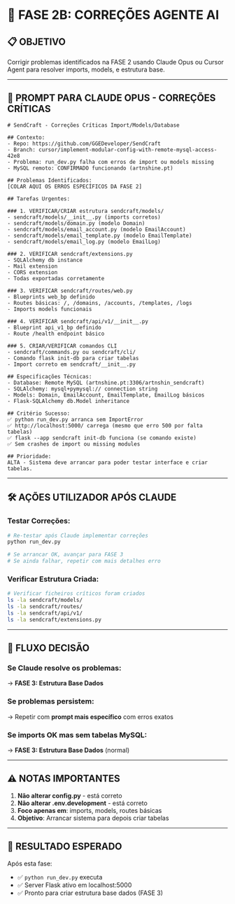 # 🎯 FASE 2B: CORREÇÕES AGENTE AI

## 📋 **OBJETIVO**
Corrigir problemas identificados na FASE 2 usando Claude Opus ou Cursor Agent para resolver imports, models, e estrutura base.

---

## 🤖 **PROMPT PARA CLAUDE OPUS - CORREÇÕES CRÍTICAS**

```
# SendCraft - Correções Críticas Import/Models/Database

## Contexto:
- Repo: https://github.com/GGEDeveloper/SendCraft  
- Branch: cursor/implement-modular-config-with-remote-mysql-access-42e8
- Problema: run_dev.py falha com erros de import ou models missing
- MySQL remoto: CONFIRMADO funcionando (artnshine.pt)

## Problemas Identificados:
[COLAR AQUI OS ERROS ESPECÍFICOS DA FASE 2]

## Tarefas Urgentes:

### 1. VERIFICAR/CRIAR estrutura sendcraft/models/
- sendcraft/models/__init__.py (imports corretos)
- sendcraft/models/domain.py (modelo Domain)
- sendcraft/models/email_account.py (modelo EmailAccount) 
- sendcraft/models/email_template.py (modelo EmailTemplate)
- sendcraft/models/email_log.py (modelo EmailLog)

### 2. VERIFICAR sendcraft/extensions.py
- SQLAlchemy db instance
- Mail extension
- CORS extension
- Todas exportadas corretamente

### 3. VERIFICAR sendcraft/routes/web.py
- Blueprints web_bp definido
- Routes básicas: /, /domains, /accounts, /templates, /logs
- Imports models funcionais

### 4. VERIFICAR sendcraft/api/v1/__init__.py  
- Blueprint api_v1_bp definido
- Route /health endpoint básico

### 5. CRIAR/VERIFICAR comandos CLI
- sendcraft/commands.py ou sendcraft/cli/
- Comando flask init-db para criar tabelas
- Import correto em sendcraft/__init__.py

## Especificações Técnicas:
- Database: Remote MySQL (artnshine.pt:3306/artnshin_sendcraft)
- SQLAlchemy: mysql+pymysql:// connection string
- Models: Domain, EmailAccount, EmailTemplate, EmailLog básicos
- Flask-SQLAlchemy db.Model inheritance

## Critério Sucesso:
✅ python run_dev.py arranca sem ImportError
✅ http://localhost:5000/ carrega (mesmo que erro 500 por falta tabelas)  
✅ flask --app sendcraft init-db funciona (se comando existe)
✅ Sem crashes de import ou missing modules

## Prioridade:
ALTA - Sistema deve arrancar para poder testar interface e criar tabelas.
```

---

## 🛠️ **AÇÕES UTILIZADOR APÓS CLAUDE**

### **Testar Correções:**
```bash
# Re-testar após Claude implementar correções
python run_dev.py

# Se arrancar OK, avançar para FASE 3
# Se ainda falhar, repetir com mais detalhes erro
```

### **Verificar Estrutura Criada:**
```bash
# Verificar ficheiros críticos foram criados
ls -la sendcraft/models/
ls -la sendcraft/routes/
ls -la sendcraft/api/v1/
ls -la sendcraft/extensions.py
```

---

## 🔄 **FLUXO DECISÃO**

### **Se Claude resolve os problemas:**
→ **FASE 3: Estrutura Base Dados**

### **Se problemas persistem:**
→ Repetir com **prompt mais específico** com erros exatos

### **Se imports OK mas sem tabelas MySQL:**
→ **FASE 3: Estrutura Base Dados** (normal)

---

## ⚠️ **NOTAS IMPORTANTES**

1. **Não alterar config.py** - está correto
2. **Não alterar .env.development** - está correto  
3. **Foco apenas em**: imports, models, routes básicas
4. **Objetivo**: Arrancar sistema para depois criar tabelas

---

## 🎯 **RESULTADO ESPERADO**

Após esta fase:
- ✅ `python run_dev.py` executa 
- ✅ Server Flask ativo em localhost:5000
- ✅ Pronto para criar estrutura base dados (FASE 3)